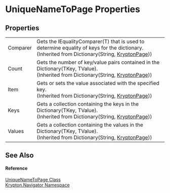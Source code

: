 # UniqueNameToPage Properties




## Properties
<table>
<tr>
<td>Comparer</td>
<td>Gets the IEqualityComparer(T) that is used to determine equality of keys for the dictionary.<br />(Inherited from Dictionary(String, <a href="6152055e-8626-d35d-405b-6d965a03471a.md">KryptonPage</a>))</td></tr>
<tr>
<td>Count</td>
<td>Gets the number of key/value pairs contained in the Dictionary(TKey, TValue).<br />(Inherited from Dictionary(String, <a href="6152055e-8626-d35d-405b-6d965a03471a.md">KryptonPage</a>))</td></tr>
<tr>
<td>Item</td>
<td>Gets or sets the value associated with the specified key.<br />(Inherited from Dictionary(String, <a href="6152055e-8626-d35d-405b-6d965a03471a.md">KryptonPage</a>))</td></tr>
<tr>
<td>Keys</td>
<td>Gets a collection containing the keys in the Dictionary(TKey, TValue).<br />(Inherited from Dictionary(String, <a href="6152055e-8626-d35d-405b-6d965a03471a.md">KryptonPage</a>))</td></tr>
<tr>
<td>Values</td>
<td>Gets a collection containing the values in the Dictionary(TKey, TValue).<br />(Inherited from Dictionary(String, <a href="6152055e-8626-d35d-405b-6d965a03471a.md">KryptonPage</a>))</td></tr>
</table>

## See Also


#### Reference
<a href="c81b344f-590a-454c-2941-59081497da12.md">UniqueNameToPage Class</a>  
<a href="a21ac074-d119-3dc6-bd1c-d3a12c0128bc.md">Krypton.Navigator Namespace</a>  
